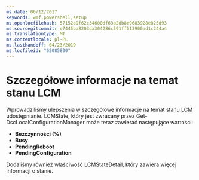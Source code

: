 ```yaml
---
ms.date: 06/12/2017
keywords: wmf,powershell,setup
ms.openlocfilehash: 57152e9f62c34600df63a2db8e9683928e825d93
ms.sourcegitcommit: e7445ba8203da304286c591ff513900ad1c244a4
ms.translationtype: MT
ms.contentlocale: pl-PL
ms.lasthandoff: 04/23/2019
ms.locfileid: "62085800"
---
```

# <a name="detailed-information-about-lcm-state"></a>Szczegółowe informacje na temat stanu LCM

Wprowadziliśmy ulepszenia w szczegółowe informacje na temat stanu LCM udostępnianie. LCMState, który jest zwracany przez Get-DscLocalConfigurationManager może teraz zawierać następujące wartości:

* **Bezczynności (%)**
* **Busy**
* **PendingReboot**
* **PendingConfiguration**

Dodaliśmy również właściwość LCMStateDetail, który zawiera więcej informacji o stanie.
